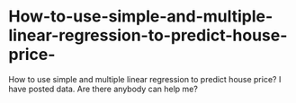 # How-to-use-simple-and-multiple-linear-regression-to-predict-house-price-
How to use simple and multiple linear regression to predict house price?
I have posted data. Are there anybody can help me?
